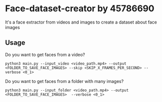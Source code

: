 # Face-dataset-creator by 45786690

It's a face extractor from videos and images to create a dataset about face images

## Usage
Do you want to get faces from a video?
``` shell
python3 main.py --input_video <video_path.mp4> --output <FOLDER_TO_SAVE_FACE_IMAGES> --skip <SKIP_X_FRAMES_PER_SECOND> --verbose <0_1>
```

Do you want to get faces from a folder with many images?
``` shell
python3 main.py --input_folder <video_path.mp4> --output <FOLDER_TO_SAVE_FACE_IMAGES>  --verbose <0_1>
```



